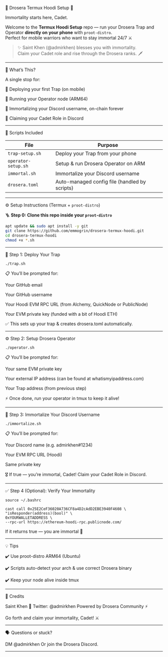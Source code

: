 🧡 Drosera Termux Hoodi Setup 🧡

Immortality starts here, Cadet.

Welcome to the **Termux Hoodi Setup** repo — run your Drosera Trap and Operator **directly on your phone** with `proot-distro`.  
Perfect for mobile warriors who want to stay immortal 24/7 ⚔️

> ✨ Saint Khen (@admirkhen) blesses you with immortality.  
Claim your Cadet role and rise through the Drosera ranks. 🗡️


---

🧱 What’s This?

A single stop for:

📌 Deploying your first Trap (on mobile)

📌 Running your Operator node (ARM64)

📌 Immortalizing your Discord username, on-chain forever

🏅 Claiming your Cadet Role in Discord


---

📂 Scripts Included

| File | Purpose |
| ---- | ------- |
| `trap-setup.sh` | Deploy your Trap from your phone |
| `operator-setup.sh` | Setup & run Drosera Operator on ARM |
| `immortal.sh` | Immortalize your Discord username |
| `drosera.toml` | Auto-managed config file (handled by scripts) |


---

⚙️ Setup Instructions (Termux + `proot-distro`)

🪜 **Step 0: Clone this repo inside your `proot-distro`**

```bash
apt update && sudo apt install -y git
git clone https://github.com/emmogrin/drosera-termux-hoodi.git
cd drosera-termux-hoodi
chmod +x *.sh
```

---

🧲 Step 1: Deploy Your Trap
```
./trap.sh
```
📋 You’ll be prompted for:

Your GitHub email

Your GitHub username

Your Hoodi EVM RPC URL (from Alchemy, QuickNode or PublicNode)

Your EVM private key (funded with a bit of Hoodi ETH)


✅ This sets up your trap & creates drosera.toml automatically.


---

⚙️ Step 2: Setup Drosera Operator
```
./operator.sh
```
📋 You’ll be prompted for:

Your same EVM private key

Your external IP address (can be found at whatismyipaddress.com)

Your Trap address (from previous step)


⚡ Once done, run your operator in tmux to keep it alive!


---

🧬 Step 3: Immortalize Your Discord Username
```
./immortalize.sh
```
📋 You’ll be prompted for:

Your Discord name (e.g. admirkhen#1234)

Your EVM RPC URL (Hoodi)

Same private key


🎖️ If true — you’re immortal, Cadet! Claim your Cadet Role in Discord.


---

✅ Step 4 (Optional): Verify Your Immortality
```
source ~/.bashrc
```
```
cast call 0x25E2CeF36020A736CF8a4D2cAdD2EBE3940F4608 \
"isResponder(address)(bool)" \
0xYOURWALLETADDRESS \
--rpc-url https://ethereum-hoodi-rpc.publicnode.com/
```
If it returns true — you are immortal 🧬


---

💡 Tips

✔️ Use proot-distro ARM64 (Ubuntu)

✔️ Scripts auto-detect your arch & use correct Drosera binary

✔️ Keep your node alive inside tmux


---

👑 Credits

Saint Khen 🧡 Twitter: @admirkhen
Powered by Drosera Community ⚡

Go forth and claim your immortality, Cadet! ⚔️


---

🗣 Questions or stuck?

DM @admirkhen
Or join the Drosera Discord.

---
